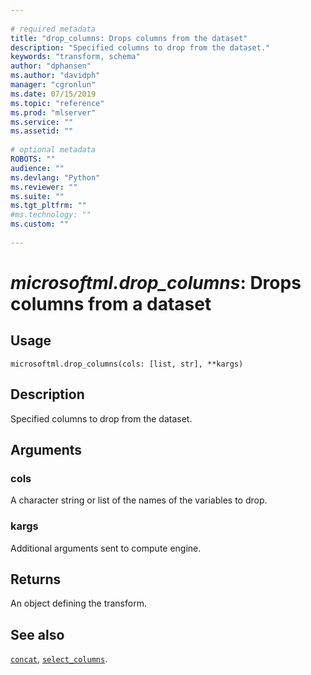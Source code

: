 ```yaml
--- 
 
# required metadata 
title: "drop_columns: Drops columns from the dataset" 
description: "Specified columns to drop from the dataset." 
keywords: "transform, schema" 
author: "dphansen"
ms.author: "davidph" 
manager: "cgronlun" 
ms.date: 07/15/2019
ms.topic: "reference" 
ms.prod: "mlserver" 
ms.service: "" 
ms.assetid: "" 
 
# optional metadata 
ROBOTS: "" 
audience: "" 
ms.devlang: "Python" 
ms.reviewer: "" 
ms.suite: "" 
ms.tgt_pltfrm: "" 
#ms.technology: "" 
ms.custom: "" 
 
---
```


# *microsoftml.drop_columns*: Drops columns from a dataset





## Usage



```
microsoftml.drop_columns(cols: [list, str], **kargs)
```





## Description

Specified columns to drop from the dataset.


## Arguments


### cols

A character string or list of the names of the variables to drop.


### kargs

Additional arguments sent to compute engine.


## Returns

An object defining the transform.


## See also

[`concat`](concat.md),
[`select_columns`](select-columns.md).
